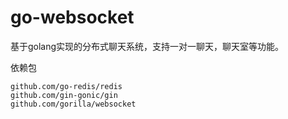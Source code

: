 # go-websocket
基于golang实现的分布式聊天系统，支持一对一聊天，聊天室等功能。



依赖包

```
github.com/go-redis/redis
github.com/gin-gonic/gin
github.com/gorilla/websocket
```

